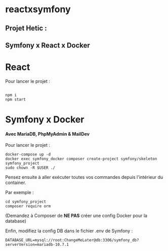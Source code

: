 # reactxsymfony
## Projet Hetic : 
## Symfony x React x Docker

# React 
Pour lancer le projet :

```shell

npm i 
npm start

```

# Symfony x Docker
#### Avec MariaDB, PhpMyAdmin & MailDev

Pour lancer le projet :
```shell
docker-compose up -d
docker exec symfony_docker composer create-project symfony/skeleton symfony_project
sudo chown -R $USER ./
```

Pensez ensuite à aller exécuter toutes vos commandes depuis l'intérieur
du container.

Par exemple :
```shell
cd symfony_project
composer require orm
```

(Demandez à Composer de **NE PAS** créer une config Docker pour la database)

Enfin, modifiez la config DB dans le fichier .env de Symfony :
```dotenv
DATABASE_URL=mysql://root:ChangeMeLater@db:3306/symfony_db?serverVersion=mariadb-10.7.1
```